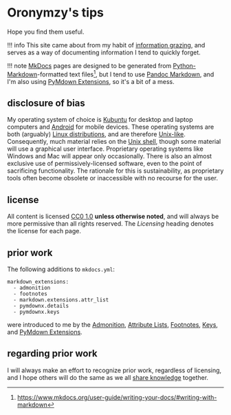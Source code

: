 # Oronymzy's tips

Hope you find them useful.

!!! info
    This site came about from my habit of [information grazing](https://en.wikipedia.org/wiki/Information_grazing), and serves as a way of documenting information I tend to quickly forget.

!!! note
    [MkDocs](https://www.mkdocs.org/) pages are designed to be generated from [Python-Markdown](https://python-markdown.github.io/)-formatted text files[^Orotips1], but I tend to use [Pandoc Markdown](http://pandoc.org/MANUAL.html#pandocs-markdown), and I'm also using [PyMdown Extensions](https://facelessuser.github.io/pymdown-extensions/), so it's a bit of a mess.

## disclosure of bias
My operating system of choice is [Kubuntu](https://kubuntu.org/) for desktop and laptop computers and [Android](https://en.wikipedia.org/wiki/Android_(operating_system)) for mobile devices. These operating systems are both (arguably) [Linux distributions](https://en.wikipedia.org/wiki/Linux_distribution), and are therefore [Unix-like](https://en.wikipedia.org/wiki/Unix-like). Consequently, much material relies on the [Unix shell](https://en.wikipedia.org/wiki/Unix_shell), though some material will use a graphical user interface. Proprietary operating systems like Windows and Mac will appear only occasionally. There is also an almost exclusive use of permissively-licensed software, even to the point of sacrificing functionality. The rationale for this is sustainability, as proprietary tools often become obsolete or inaccessible with no recourse for the user.

## license
All content is licensed [CC0 1.0](https://creativecommons.org/publicdomain/zero/1.0/) **unless otherwise noted**, and will always be more permissive than all rights reserved. The *Licensing* heading denotes the license for each page.

## prior work
The following additions to `mkdocs.yml`:

```
markdown_extensions:
  - admonition
  - footnotes
  - markdown.extensions.attr_list
  - pymdownx.details
  - pymdownx.keys
```

were introduced to me by the [Admonition](https://squidfunk.github.io/mkdocs-material/extensions/admonition/#installation), [Attribute Lists](https://python-markdown.github.io/extensions/attr_list/), [Footnotes](https://squidfunk.github.io/mkdocs-material/extensions/footnotes/#installation), [Keys](https://facelessuser.github.io/pymdown-extensions/extensions/keys/), and [PyMdown Extensions](https://squidfunk.github.io/mkdocs-material/extensions/pymdown/#installation).



## regarding prior work
I will always make an effort to recognize prior work, regardless of licensing, and I hope others will do the same as we all [share knowledge](https://en.wikipedia.org/wiki/Knowledge_sharing) together. 

[^Orotips1]: https://www.mkdocs.org/user-guide/writing-your-docs/#writing-with-markdown
